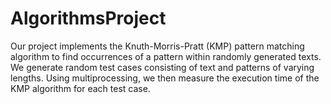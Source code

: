 # AlgorithmsProject
Our project implements the Knuth-Morris-Pratt (KMP) pattern matching algorithm to find occurrences of a pattern within randomly generated texts. We generate random test cases consisting of text and patterns of varying lengths. Using multiprocessing, we then measure the execution time of the KMP algorithm for each test case.





